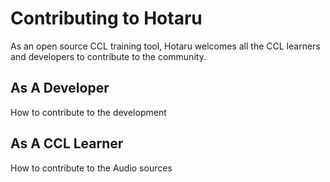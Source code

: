 # Contributing to Hotaru

As an open source CCL training tool, Hotaru welcomes all the CCL learners and developers to contribute to the community.

## As A Developer

How to contribute to the development

## As A CCL Learner

How to contribute to the Audio sources
